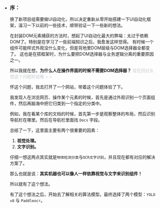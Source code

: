 - ### 序：

    换了新项目组需要做UI自动化，所以决定重新从零开始搭建一下UI自动化框架，温习一下以前的一些技术，顺带验证一下一些新的想法。  
    
    在封装DOM元素捕获的方法时，想起了UI自动化最大的弊端：太过于依赖DOM了。特别是在学习了一些前端知识之后，我愈发这样觉得。
    有时候一个组件可能样式外观没什么变化，但是背地里DOM层级与DOM选择器全都变了。 
    这也是在搭框架时，为什么要把DOM选择器与业务逻辑分离的重要原因之一。

    所以我就在想，**为什么人在操作界面的时候不需要DOM选择器？** <span style="color: rgb(198, 202, 205)">现在回过头想这个问题好幼稚 = =</span>

    怀这个问题，我去打开了一个网站，带着这个问题体验了下。

    我发现人在浏览网页、操作某个元素的时候，首先是通过外观识别一个页面组件，然后再脑海中把它归类到一个指定的分类中。
    
    例如，我在看某个库的文档的时候，首先第一步是观察整体的布局，然后识别导航栏在哪里。然后在导航栏里面找 `Docs` 字段。
    
    总结了一下，这里面主要有两个很重要的因素： 

    1. **视觉处理。**  
    2. **文字识别。** 

    仔细一想这两点其实就是`物体检测分类`与`OCR文字识别`，并且现在都有对应的解决方案了。

    那么也就是说：**其实机器也可以像人一样依靠视觉与文字来识别组件！**  
    
    所以就有了这个想法。

    有了这个想法之后，开始去了解相关的算法模型。最终选择了两个模型：`YOLO v8` 与 `Paddleocr`。